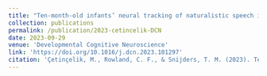 ```yaml
---
title: "Ten-month-old infants’ neural tracking of naturalistic speech is not facilitated by the speaker’s eye gaze"
collection: publications
permalink: /publication/2023-cetincelik-DCN
date: 2023-09-29
venue: 'Developmental Cognitive Neuroscience'
link: 'https://doi.org/10.1016/j.dcn.2023.101297'
citation: 'Çetinçelik, M., Rowland, C. F., & Snijders, T. M. (2023). Ten-month-old infants’ neural tracking of naturalistic speech is not facilitated by the speaker’s eye gaze. Developmental Cognitive Neuroscience, 64: 101297. doi:10.1016/j.dcn.2023.101297.'
--- 
```

